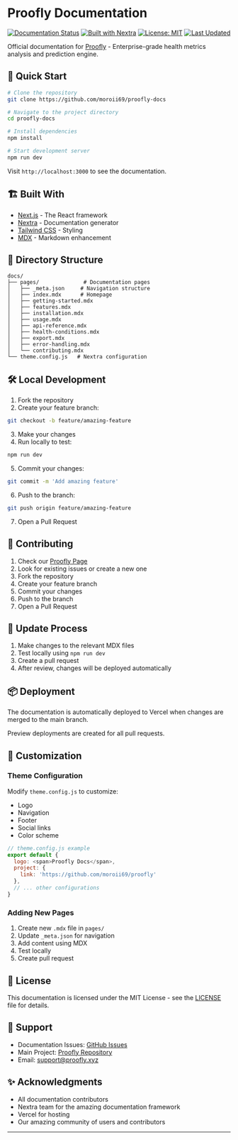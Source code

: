 # Proofly Documentation

[![Documentation Status](https://img.shields.io/badge/docs-latest-brightgreen.svg)](https://docs.proofly.xyz)
[![Built with Nextra](https://img.shields.io/badge/built%20with-nextra-blue.svg)](https://nextra.site)
[![License: MIT](https://img.shields.io/badge/License-MIT-yellow.svg)](https://opensource.org/licenses/MIT)
[![Last Updated](https://img.shields.io/badge/last%20updated-December%202024-orange.svg)](https://github.com/moroii69/proofly-docs)

Official documentation for [Proofly](https://github.com/moroii69/proofly) - Enterprise-grade health metrics analysis and prediction engine.

## 🚀 Quick Start

```bash
# Clone the repository
git clone https://github.com/moroii69/proofly-docs

# Navigate to the project directory
cd proofly-docs

# Install dependencies
npm install

# Start development server
npm run dev
```

Visit `http://localhost:3000` to see the documentation.

## 🏗️ Built With

- [Next.js](https://nextjs.org/) - The React framework
- [Nextra](https://nextra.site) - Documentation generator
- [Tailwind CSS](https://tailwindcss.com/) - Styling
- [MDX](https://mdxjs.com/) - Markdown enhancement

## 📁 Directory Structure

```
docs/
├── pages/              # Documentation pages
│   ├── _meta.json     # Navigation structure
│   ├── index.mdx      # Homepage
│   ├── getting-started.mdx
│   ├── features.mdx
│   ├── installation.mdx
│   ├── usage.mdx
│   ├── api-reference.mdx
│   ├── health-conditions.mdx
│   ├── export.mdx
│   ├── error-handling.mdx
│   └── contributing.mdx
└── theme.config.js   # Nextra configuration
```

## 🛠️ Local Development

1. Fork the repository
2. Create your feature branch:
```bash
git checkout -b feature/amazing-feature
```
3. Make your changes
4. Run locally to test:
```bash
npm run dev
```
5. Commit your changes:
```bash
git commit -m 'Add amazing feature'
```
6. Push to the branch:
```bash
git push origin feature/amazing-feature
```
7. Open a Pull Request

## 📝 Contributing

1. Check our [Proofly Page](https://www.github.com/moroii69/proofly)
2. Look for existing issues or create a new one
3. Fork the repository
4. Create your feature branch
5. Commit your changes
6. Push to the branch
7. Open a Pull Request

## 🔄 Update Process

1. Make changes to the relevant MDX files
2. Test locally using `npm run dev`
3. Create a pull request
4. After review, changes will be deployed automatically

## 📦 Deployment

The documentation is automatically deployed to Vercel when changes are merged to the main branch.

Preview deployments are created for all pull requests.

## 🎨 Customization

### Theme Configuration

Modify `theme.config.js` to customize:
- Logo
- Navigation
- Footer
- Social links
- Color scheme

```js
// theme.config.js example
export default {
  logo: <span>Proofly Docs</span>,
  project: {
    link: 'https://github.com/moroii69/proofly'
  },
  // ... other configurations
}
```

### Adding New Pages

1. Create new `.mdx` file in `pages/`
2. Update `_meta.json` for navigation
3. Add content using MDX
4. Test locally
5. Create pull request

## 📄 License

This documentation is licensed under the MIT License - see the [LICENSE](LICENSE) file for details.

## 🤝 Support

- Documentation Issues: [GitHub Issues](https://github.com/moroii69/proofly-docs/issues)
- Main Project: [Proofly Repository](https://github.com/moroii69/proofly)
- Email: support@proofly.xyz

## ✨ Acknowledgments

- All documentation contributors
- Nextra team for the amazing documentation framework
- Vercel for hosting
- Our amazing community of users and contributors

---
